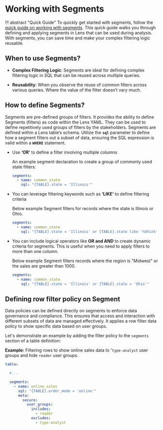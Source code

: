 # Working with Segments

!!! abstract "Quick Guide"
    To quickly get started with segments, follow the [quick guide on working with segments](/quick_guides/working_with_segments/). This quick guide walks you through defining and applying segments in Lens that can be used during analysis. With segments, you can save time and make your complex filtering logic reusable.


## When to use Segments?

- **Complex Filtering Logic**: Segments are ideal for defining complex filtering logic in SQL that can be reused across multiple queries.

- **Reusability**: When you observe the reuse of common filters across various queries. Where the value of the filter doesn’t vary much.

## How to define Segments?

Segments are pre-defined groups of filters. It provides the ability to define Segments (filters) as code within the Lens YAML. They can be used to define repetitively used groups of filters by the stakeholders. Segments are defined within a Lens table’s schema. Utilize the **`sql`** parameter to define how a segment filters out a subset of data, ensuring the SQL expression is valid within a **`WHERE`** statement.

- Use **‘OR’** to define a filter involving multiple columns

  An example segment declaration to create a group of commonly used state filters:

  ```yaml
  segments:
    - name: common_state
      sql: "{TABLE}.state = 'Illinois'"
  ```

- You can leverage filtering keywords such as **‘LIKE’** to define filtering criteria
  
  Below  example Segment filters for records where the state is Illinois or Ohio.

  ```yaml
  segments:
    - name: common_state
      sql: "{TABLE}.state = 'Illinois' or {TABLE}.state like '%Ohio%'"
  ```

- You can include logical operators like **OR and AND** to create dynamic criteria for segments. This is useful when you need to apply filters to more than one column.

  Below example Segment filters records where the region is "Midwest" or the sales are greater than 1000.

  ```yaml
  segments:
    - name: common_state
      sql: "{TABLE}.state = 'Illinois' or {TABLE}.state = 'Ohio'"
  ```

## Defining row filter policy on Segment

Data policies can be defined directly on segments to enforce data governance and compliance. This ensures that access and interaction with different subsets of data are managed effectively. It applies a row filter data policy to show specific data based on user groups.

Let's demonstrate an example by adding the filter policy to the `segments` section of a table definition:

**Example:** Filtering rows to show online sales data to '`type-analyst` user groups and hide  `reader` user groups.

  ```yaml
  table: 

    #...

    segments:
      - name: online_sales
        sql: "{TABLE}.order_mode = 'online'"
        meta:
          secure:
            user_groups:
              includes:
                - reader
              excludes:
                - type-analyst
  ```
